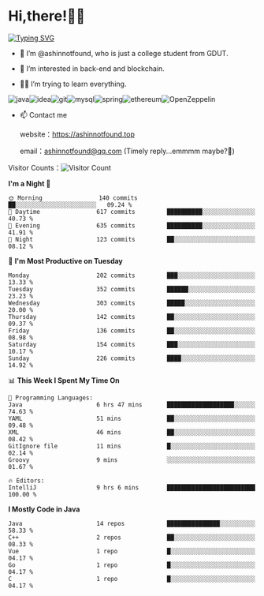 # Hi,there!👨‍🔧
[![Typing SVG](https://readme-typing-svg.herokuapp.com?font=Fira+Code&pause=1000&width=435&lines=Welcome%2C+this+is+ashinnotfound%F0%9F%98%81+)](https://git.io/typing-svg)

- 👋 I’m @ashinnotfound, who is just a college student from GDUT.

- 👀 I’m interested in back-end and blockchain.

- 👨‍🔧 I’m trying to learn everything.

![java](https://img.shields.io/badge/Java-ED8B00?style=for-the-badge&logo=openjdk&logoColor=white)![idea](https://img.shields.io/badge/IntelliJ_IDEA-000000.svg?style=for-the-badge&logo=intellij-idea&logoColor=white
)![git](https://img.shields.io/badge/GIT-E44C30?style=for-the-badge&logo=git&logoColor=white
)![mysql](https://img.shields.io/badge/MySQL-005C84?style=for-the-badge&logo=mysql&logoColor=white)![spring](https://img.shields.io/badge/Spring-6DB33F?style=for-the-badge&logo=spring&logoColor=white)![ethereum](https://img.shields.io/badge/Ethereum-3C3C3D?style=for-the-badge&logo=Ethereum&logoColor=white)![OpenZeppelin](https://img.shields.io/badge/OpenZeppelin-4E5EE4?logo=openzeppelin&logoColor=fff&style=for-the-badge)


- 📫 Contact me
    
    website：https://ashinnotfound.top
    
    email：ashinnotfound@qq.com (Timely reply...emmmm maybe?🤪)

​Visitor Counts：![Visitor Count](https://profile-counter.glitch.me/ashinnotfound/count.svg)

<!--START_SECTION:waka-->
**I'm a Night 🦉** 

```text
🌞 Morning                140 commits         ██░░░░░░░░░░░░░░░░░░░░░░░   09.24 % 
🌆 Daytime                617 commits         ██████████░░░░░░░░░░░░░░░   40.73 % 
🌃 Evening                635 commits         ██████████░░░░░░░░░░░░░░░   41.91 % 
🌙 Night                  123 commits         ██░░░░░░░░░░░░░░░░░░░░░░░   08.12 % 
```
📅 **I'm Most Productive on Tuesday** 

```text
Monday                   202 commits         ███░░░░░░░░░░░░░░░░░░░░░░   13.33 % 
Tuesday                  352 commits         ██████░░░░░░░░░░░░░░░░░░░   23.23 % 
Wednesday                303 commits         █████░░░░░░░░░░░░░░░░░░░░   20.00 % 
Thursday                 142 commits         ██░░░░░░░░░░░░░░░░░░░░░░░   09.37 % 
Friday                   136 commits         ██░░░░░░░░░░░░░░░░░░░░░░░   08.98 % 
Saturday                 154 commits         ███░░░░░░░░░░░░░░░░░░░░░░   10.17 % 
Sunday                   226 commits         ████░░░░░░░░░░░░░░░░░░░░░   14.92 % 
```


📊 **This Week I Spent My Time On** 

```text
💬 Programming Languages: 
Java                     6 hrs 47 mins       ███████████████████░░░░░░   74.63 % 
YAML                     51 mins             ██░░░░░░░░░░░░░░░░░░░░░░░   09.48 % 
XML                      46 mins             ██░░░░░░░░░░░░░░░░░░░░░░░   08.42 % 
GitIgnore file           11 mins             █░░░░░░░░░░░░░░░░░░░░░░░░   02.14 % 
Groovy                   9 mins              ░░░░░░░░░░░░░░░░░░░░░░░░░   01.67 % 

🔥 Editors: 
IntelliJ                 9 hrs 6 mins        █████████████████████████   100.00 % 
```

**I Mostly Code in Java** 

```text
Java                     14 repos            ███████████████░░░░░░░░░░   58.33 % 
C++                      2 repos             ██░░░░░░░░░░░░░░░░░░░░░░░   08.33 % 
Vue                      1 repo              █░░░░░░░░░░░░░░░░░░░░░░░░   04.17 % 
Go                       1 repo              █░░░░░░░░░░░░░░░░░░░░░░░░   04.17 % 
C                        1 repo              █░░░░░░░░░░░░░░░░░░░░░░░░   04.17 % 
```




<!--END_SECTION:waka-->
